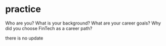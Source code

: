 # practice

Who are you? What is your background?
What are your career goals?
Why did you choose FinTech as a career path?




there is no update

